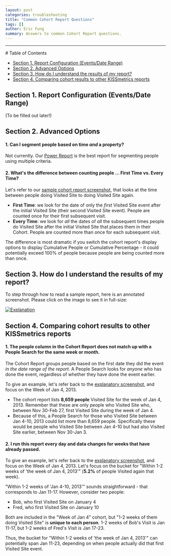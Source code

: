 ```yaml
---
layout: post
categories: troubleshooting
title: "Common Cohort Report Questions"
tags: []
author: Eric Fung
summary: Answers to common Cohort Report questions.
---
```

<hr />
# Table of Contents

* [Section 1. Report Configuration (Events/Date Range)][section1]
* [Section 2. Advanced Options][section2]
* [Section 3. How do I understand the results of my report?][section3]
* [Section 4. Comparing cohort results to other KISSmetrics reports][section4]

<a name="section-1"></a>
## Section 1. Report Configuration (Events/Date Range)

(To be filled out later!)

<a name="section-2"></a>
## Section 2. Advanced Options

#### 1. Can I segment people based on time ***and*** a property?

Not currently. Our [Power Report][power] is the best report for segmenting people using multiple criteria.

#### 2. What's the difference between counting people ... First Time vs. Every Time?

Let's refer to our [sample cohort report screenshot][explanation], that looks at the time between people doing Visited Site to doing Visited Site again.

* **First Time**: we look for the date of only the *first* Visited Site event after the initial Visited Site (their second Visited Site event). People are counted once for their first subsequent visit.
* **Every Time**: we look for *all* the dates of *all* the subsequent times people do Visited Site after the initial Visited Site that places them in their Cohort. People are counted more than once for each subsequent visit.

The difference is most dramatic if you switch the cohort report's display options to display Cumulative People or Cumulative Percentage - it could potentially exceed 100% of people because people are being counted more than once.

<a name="section-3"></a>
## Section 3. How do I understand the results of my report?

To step through how to read a sample report, here is an annotated screenshot. Please click on the image to see it in full-size:

[![Explanation][explanation]][explanation]

<a name="section-4"></a>
## Section 4. Comparing cohort results to other KISSmetrics reports

#### 1. The people column in the Cohort Report does not match up with a People Search for the same week or month.

The Cohort Report groups people based on the first date they did the event *in the date range of the report*. A People Search looks for *anyone* who has done the event, regardless of whether they have done the event earlier.

To give an example, let's refer back to the [explanatory screenshot][explanation], and focus on the Week of Jan 4, 2013.

* The cohort report lists **8,659 people** Visited Site for the week of Jan 4, 2013. Remember that these are only people who Visited Site who, between Nov 30-Feb 27, first Visited Site during the week of Jan 4.
* Because of this, a People Search for those who Visited Site between Jan 4-10, 2013 could list more than 8,659 people. Specifically these would be people who Visited Site between Jan 4-10 but had also Visited Site earlier, between Nov 30-Jan 3.

#### 2. I run this report every day and data changes for weeks that have already passed.

To give an example, let's refer back to the [explanatory screenshot][explanation], and focus on the Week of Jan 4, 2013. Let's focus on the bucket for "Within 1-2 weeks of 'the week of Jan 4, 2013'" (**5.2%** of people Visited again that week).

"Within 1-2 weeks of 'Jan 4-10, 2013'" sounds straightforward - that corresponds to Jan 11-17. However, consider two people:

* Bob, who first Visited Site on January 4
* Fred, who first Visited Site on January 10

Both are included in the "Week of Jan 4" cohort, but "1-2 weeks of them doing Visited Site" is **unique to each person**. 1-2 weeks of Bob's Visit is Jan 11-17, but 1-2 weeks of Fred's Visit is Jan 17-23.

Thus, the bucket for "Within 1-2 weeks of 'the week of Jan 4, 2013'" can potentially span Jan 11-23, depending on when people actually did that first Visited Site event.

[explanation]: http://f.cl.ly/items/2l18292C1k1y240B112C/cohort-explanation.png
[power]: /tools/power-report

[section1]: #section-1
[section2]: #section-2
[section3]: #section-3
[section4]: #section-4